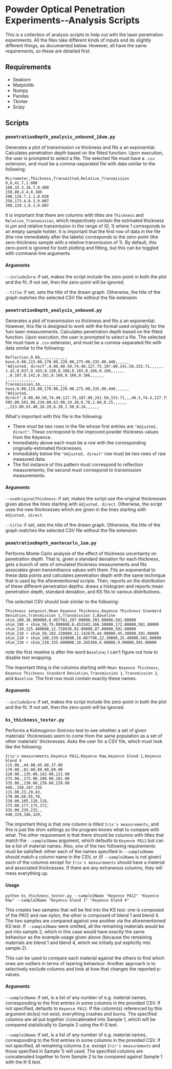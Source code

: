 # Powder Optical Penetration Experiments--Analysis Scripts
This is a collection of analysis scripts to help out with the laser penetration experiments. All the files take different kinds of inputs and do slightly different things, as documented below. However, all have the same requirements, so these are detailed first.

## Requirements
* Seaborn
* Matplotlib
* Numpy
* Pandas
* Tkinter
* Scipy

## Scripts

### `penetrationDepth_analysis_unbound_10um.py`
Generates a plot of transmission vs thickness and fits a an exponential. Calculates penetration depth based on the fitted function. Upon execution, the user is prompted to select a file. The selected file must have a `.csv` extension, and must be a comma-separated file with data similar to the following:
```csv
Micrometer,Thickness,Transmitted,Relative_Transmission
0,0,41.7,1.000
100,33.3,16.7,0.400
150,80,4.4,0.106
200,126.7,1.1,0.026
250,173.4,0.3,0.007
300,220.1,0.3,0.007
```

It is important that there are columns with titles are `Thickness` and `Relative_Transmission`, which respectively contain the estimated thickness in $\mu m$ and relative transmission in the range of (0, 1) where 1 corresponds to an empty sample holder. It is important that the first row of data in the file (the row immediately after the labels) corresponds to the zero-point (the zero-thickness sample with a relative transmission of 1). By default, this zero-point is ignored for both plotting and fitting, but this can be toggled with command-line arguments.
#### Arguments
`--includeZero`: if set, makes the script include the zero-point in both the plot and the fit. If not set, then the zero-point will be ignored.

`--title`: if set, sets the title of the drawn graph. Otherwise, the title of the graph matches the selected CSV file without the file extension

### `penetrationDepth_analysis_unbound.py`
Generates a plot of transmission vs thickness and fits a an exponential.
However, this file is designed to work with the format used originally for the 1um laser measurements.
Calculates penetration depth based on the fitted function. Upon execution, the user is prompted to select a file. The selected file must have a `.csv` extension, and must be a comma-separated file with data similar to the following:

```csv
Reflection,0.8A,,,,,,,,,,,,
base,0.00,115.00,170.00,220.00,275.00,335.00,440,,,,,,
"Adjusted, direct",0.00,40.50,74.40,127.75,187.00,241.50,333.71,,,,,,
1.42,0.037,0.103,0.150,0.160,0.165,0.166,0.166,,,,,,
,,0.107,0.142,0.161,0.168,0.166,0.166,,,,,,
,,,,,,,,,,,,,
Transmission,1A,,,,,,,,,,,,
base,0.00,115.00,170.00,220.00,275.00,335.00,440,,,,,,
"Adjusted, direct",0.00,40.50,74.40,127.75,187.00,241.50,333.71,,,40.5,74.4,127.75,187
505.00,501.00,234.00,63.90,19.20,6.70,1.60,0.25,,,,,,
,,223.00,63.40,18.20,6.20,1.50,0.24,,,,,,
```

What's important with this file is the following:
* There *must* be two rows in the file whose first entries are `"Adjusted, direct"`. These correspond to the improved powder thickness values from the Keyence. 
* Immediately above each must be a row with the corresponding originally-estimated thicknesses. 
* Immediately below the `"Adjusted, direct"` row must be two rows of raw measured data.
* The fist instance of this pattern must correspond to reflection measurements, the second must correspond to transmission measurements.
#### Arguments
`--useOriginalThickness`: if set, makes the script use the original thicknesses given above the lines starting with `Adjusted, direct`. Otherwise, the script uses the new thicknesses which are given in the lines starting with `Adjusted, direct`.

`--title`: if set, sets the title of the drawn graph. Otherwise, the title of the graph matches the selected CSV file without the file extension

### `penetrationDepth_montecarlo_1um.py`
Performs Monte Carlo analysis of the effect of thickness uncertainty on penetration depth. That is, given a standard deviation for each thickness, gets a bunch of sets of simulated thickness measurements and fits associates given transmittance values with them. Fits an exponential to these data points and calculates penetration depth with the same technique that is used by the aforementioned scripts. Then, reports on the distribution of these different penetration depths: draws a histogram and reports mean penetration depth, standard deviation, and KS fits to various distributions.

The selected CSV should look similar to the following:

```csv
Thickness setpoint,Mean Keyence Thickness,Keyence Thickness Standard Deviation,Transmission 1,Transmission 2,Baseline
shim_100,38.880000,6.957781,297.00000,303.00000,501.00000
shim_100 + shim_50,79.000000,8.451543,166.50000,172.00000,501.00000
shim_210,125.400000,12.720936,92.80000,87.00000,501.00000
shim_210 + shim_50,183.220000,12.142670,44.90000,45.30000,501.00000
shim_210 + shim_100,239.820000,10.087796,22.30000,25.40000,501.00000
shim_210 + shim_210,335.600000,10.265368,8.90000,9.80000,501.00000
```

note the first newline is after the word `Baseline`; I can't figure out how to disable text wrapping.

The important thing is the columns starting with `Mean Keyence Thickness`, `Keyence Thickness Standard Deviation`, `Transmission 1`, `Transmission 2`, and `Baseline`. The first row must contain exactly these names.
#### Arguments
`--includeZero`: if set, makes the script include the zero-point in both the plot and the fit. If not set, then the zero-point will be ignored.

### `ks_thickness_tester.py`
Performs a Kolmogorov-Smirnov test to see whether a set of given materials' thicknesses seem to come from the same population as a set of other materials' thicknesses.
Asks the user for a CSV file, which must look like the following:
```csv
Iris's measurements,Keyence PA12,Keyence Raw,Keyence blend 1,Keyence blend 4
115.00,,44.00,45.00,37.00
170.00,,82.00,89.00,89.00
220.00,,135.00,142.00,121.00
275.00,,173.00,190.00,161.00
335.00,,238.00,239.00,229.00
440,,338,347,335
115.00,23,29,43,
170.00,68,95,70,
220.00,105,120,118,
275.00,177,175,172,
335.00,238,232,,
440,319,346,329,
``` 

The important thing is that one column is titled `Iris's measurements`, and this is just the shim settings so the program knows what to compare with what. The other requirement is that there should be columns with titles that match the `--sample1Name` argument, which defaults to `Keyence PA12` but can be a list of material names. Also, one of the two following requirements must be satisfied:
either each of the names specified in `--sample2Name` should match a column name in the CSV, or (if `--sample2Name` is not given) each of the columns except for `Iris's measurements` should have a material and associated thicknesses. If there are any extraneous columns, they will mess everything up.

#### Usage
```
python ks_thickness_tester.py --sample1Name "Keyence PA12" "Keyence Raw" --sample2Name "Keyence blend 1" "Keyence blend 4"
```

This creates two samples that will be fed into the KS test: one is composed of the PA12 and raw nylon, the other is composed of blend 1 and blend 4. The two samples are compared against one another via the aforementioned KS test. If `--sample2Name` were omitted, all the remaining materials would be put into sample 2, which in this case would have exactly the same behaviour as the example usage given above (because the remaining materials are blend 1 and blend 4, which we initially put explicitly into sample 2).

This can be used to compare each material against the others to find which ones are outliers in terms of layering behaviour. Another approach is to selectively exclude columns and look at how that changes the reported p-values.

#### Arguments
`--sample1Name`: if set, is a list of any number of e.g. material names, corresponding to the first entries in some columns in the provided CSV. If not specified, defaults to `Keyence PA12`. If the column(s) referenced by this argument do(es) not exist, everything crashes and burns. The specified columns are all put together /concatenated into Sample 1, which will be compared statistically to Sample 2 using the K-S test.

`--sample2Name`: if set, is a list of any number of e.g. material names, corresponding to the first entries in some columns in the provided CSV. If not specified, all remaining columns (i.e. except `Irir's measurements` and those specified in Sample 1) will used. The specified columns are concatenated together to form Sample 2 to be compared against Sample 1 with the K-S test.
